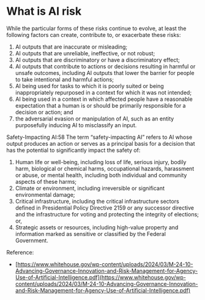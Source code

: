 # What is AI risk

While the particular forms of these risks continue to evolve, at least the following factors can create, contribute to, or exacerbate these risks:

1. AI outputs that are inaccurate or misleading;
2. AI outputs that are unreliable, ineffective, or not robust;
3. AI outputs that are discriminatory or have a discriminatory effect;
4. AI outputs that contribute to actions or decisions resulting in harmful or unsafe outcomes, including AI outputs that lower the barrier for people to take intentional and harmful actions;
5. AI being used for tasks to which it is poorly suited or being inappropriately repurposed in a context for which it was not intended;
6. AI being used in a context in which affected people have a reasonable expectation that a human is or should be primarily responsible for a decision or action; and &#x20;
7. the adversarial evasion or manipulation of AI, such as an entity purposefully inducing AI to misclassify an input.

Safety-Impacting AI:58 The term “safety-impacting AI” refers to AI whose output produces an action or serves as a principal basis for a decision that has the potential to significantly impact the safety of:

1. Human life or well-being, including loss of life, serious injury, bodily harm, biological or chemical harms, occupational hazards, harassment or abuse, or mental health, including both individual and community aspects of these harms;
2. Climate or environment, including irreversible or significant environmental damage;
3. Critical infrastructure, including the critical infrastructure sectors defined in Presidential Policy Directive 2159 or any successor directive and the infrastructure for voting and protecting the integrity of elections; or,
4. Strategic assets or resources, including high-value property and information marked as sensitive or classified by the Federal Government.

Reference:

* [https://www.whitehouse.gov/wp-content/uploads/2024/03/M-24-10-Advancing-Governance-Innovation-and-Risk-Management-for-Agency-Use-of-Artificial-Intelligence.pdf](https://www.whitehouse.gov/wp-content/uploads/2024/03/M-24-10-Advancing-Governance-Innovation-and-Risk-Management-for-Agency-Use-of-Artificial-Intelligence.pdf)
